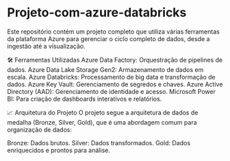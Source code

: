 # Projeto-com-azure-databricks

Este repositório contém um projeto completo que utiliza várias ferramentas da plataforma Azure para gerenciar o ciclo completo de dados, desde a ingestão até a visualização.

🛠️ Ferramentas Utilizadas
Azure Data Factory: Orquestração de pipelines de dados.
Azure Data Lake Storage Gen2: Armazenamento de dados em escala.
Azure Databricks: Processamento de big data e transformação de dados.
Azure Key Vault: Gerenciamento de segredos e chaves.
Azure Active Directory (AAD): Gerenciamento de identidade e acesso.
Microsoft Power BI: Para criação de dashboards interativos e relatórios.

📈 Arquitetura do Projeto
O projeto segue a arquitetura de dados de medalha (Bronze, Silver, Gold), que é uma abordagem comum para organização de dados:

Bronze: Dados brutos.
Silver: Dados transformados.
Gold: Dados enriquecidos e prontos para análise.
